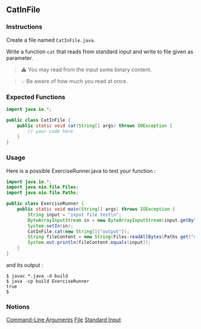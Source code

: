 ## CatInFile

### Instructions

Create a file named `CatInFile.java`.

Write a function `cat` that reads from standard input and write to file given as parameter.

> ⚠️ You may read from the input some binary content.

> 💡 Be aware of how much you read at once.

### Expected Functions

```java
import java.io.*;

public class CatInFile {
    public static void cat(String[] args) throws IOException {
        // your code here
    }
}
```

### Usage

Here is a possible ExerciseRunner.java to test your function :

```java
import java.io.*;
import java.nio.file.Files;
import java.nio.file.Paths;

public class ExerciseRunner {
    public static void main(String[] args) throws IOException {
        String input = "input file test\n";
        ByteArrayInputStream in = new ByteArrayInputStream(input.getBytes());
        System.setIn(in);
        CatInFile.cat(new String[]{"output"});
        String fileContent = new String(Files.readAllBytes(Paths.get("output")));
        System.out.println(fileContent.equals(input));
    }
}
```

and its output :

```shell
$ javac *.java -d build
$ java -cp build ExerciseRunner
true
$
```

### Notions

[Command-Line Arguments](https://docs.oracle.com/javase/tutorial/essential/environment/cmdLineArgs.html)
[File](https://docs.oracle.com/javase/7/docs/api/java/nio/file/Files.html)
[Standard Input](https://docs.oracle.com/javase/8/docs/api/java/io/InputStream.html)
